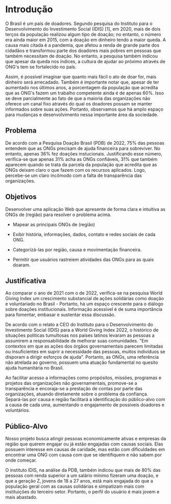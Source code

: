 # Introdução

O Brasil é um país de doadores. Segundo pesquisa do Instituto para o Desenvolvimento do Investimento Social (IDIS) [1], em 2020, mais de dois terços da população realizou algum tipo de doação; no entanto, o número era ainda maior em 2015, com a doação em dinheiro tendo a maior queda. A causa mais citada é a pandemia, que afetou a renda de grande parte dos cidadãos e transformou parte dos doadores mais pobres em pessoas que também necessitam de doação. No entanto, a pesquisa também indicou que apesar da queda nos índices, a cultura de ajudar ao próximo através de ONG's tem se fortalecido no país.

Assim, é possível imaginar que quanto mais fácil o ato de doar for, mais dinheiro será arrecadado. Também é importante notar que, apesar de ter aumentado nos últimos anos, a porcentagem da população que acredita que as ONG's fazem um trabalho competente ainda é de apenas 60%. Isso se deve parcialmente ao fato de que a maioria das organizações não oferece um canal fixo através do qual os doadores possam se manter informados sobre suas ações. Portanto, observamos que há amplo espaço para mudanças e desenvolvimento nessa importante área da sociedade.


## Problema

De acordo com a Pesquisa Doação Brasil (PDB) de 2022, 75% das pessoas entendem que as ONGs precisam de ajuda financeira para sobreviver. No entanto, apenas 36% fez doações instucionais. Justificando esse número, verifica-se que apenas 31% acha as ONGs confiáveis, 31% que também aparecem quando se trata da parcela da população que acredita que as ONGs deixam claro o que fazem com os recursos aplicados. Logo, percebe-se um claro incômodo com a falta de transparência das organizações.


## Objetivos

Desenvolver uma aplicação Web que apresente de forma clara e intuitiva as ONGs de (região) para resolver o problema acima.

- Mapear as principais ONGs de (região)

- Exibir história, informações, dados, contato e redes sociais de cada ONG.

- Categorizá-las por região, causa e movimentação financeira.

- Permitir que usuários rastreiem atividades das ONGs para as quais doaram.
 
## Justificativa

Ao comparar o ano de 2021 com o de 2022, verifica-se na pesquisa World Giving Index um crescimento substancial de ações solidárias como doação e voluntariado no Brasil - Portanto, há um espaço crescente para o diálogo sobre doações institucionais. Informação acessível é de suma importância para fomentar, embasar e sustentar essa discussão.

De acordo com o relato a CEO do Instituto para o Desenvolvimento do Investimento Social (IDIS) para a World Giving Index 2022, o histórico de situações políticas tumultosas nos países latinos levaram as pessoas a assumirem a responsabilidade de melhorar suas comunidades. "Em contextos em que as ações dos órgãos governamentais parecem limitadas ou insuficientes em suprir a necessidade das pessoas, muitos indivíduos se disporam a dirigir esforços de ajuda". Portanto, as ONGs, uma referência não atrelada ao governo, possuem uma atuação fundamental no quesito ajuda humanitária no Brasil.

Ao facilitar acesso a informações como propósitos, missões, programas e projetos das organizações não governamentais, promove-se a transparência e encoraja-se a prestação de contas por parte das organizações, atuando diretamente sobre o problema da confiança. Separá-las por causa e região facilitará a identificação do público-alvo com a causa de cada uma, aumentando o engajamento de possíveis doadores e voluntários.

## Público-Alvo

Nosso projeto busca atingir pessoas economicamente ativas e empresas da região que querem engajar ou já estão engajadas com causas sociais. Elas possuem interesse em causas de caridade, mas estão com dificuldades em encontrar uma ONG com causa com que se identifiquem e não sabem por onde começar.

O instituto IDIS, na análise da PDB, também indicou que mais de 80% das pessoas com renda superior a um salário mínimo fizeram uma doação, e que a geração Z, jovens de 18 a 27 anos, está mais engajada do que a população geral com as causas solidárias e simpatizam mais com instituições do terceiro setor. Portanto, o perfil do usuário é mais jovem e mais abastado.
